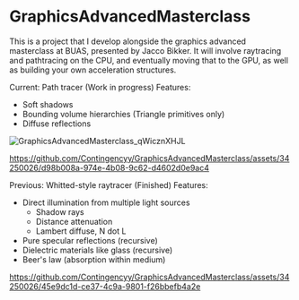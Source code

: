 # GraphicsAdvancedMasterclass

This is a project that I develop alongside the graphics advanced masterclass at BUAS, presented by Jacco Bikker. It will involve raytracing and pathtracing on the CPU, and eventually moving that to the GPU, as well as building your own acceleration structures.

Current: Path tracer (Work in progress)
Features:
- Soft shadows
- Bounding volume hierarchies (Triangle primitives only)
- Diffuse reflections

![GraphicsAdvancedMasterclass_qWicznXHJL](https://github.com/Contingencyy/GraphicsAdvancedMasterclass/assets/34250026/b21442ac-1a37-4ee4-9f69-2b5e4c26b58e)

https://github.com/Contingencyy/GraphicsAdvancedMasterclass/assets/34250026/d98b008a-974e-4b08-9c62-d4602d0e9ac4



Previous: Whitted-style raytracer (Finished)
Features:
- Direct illumination from multiple light sources
  - Shadow rays
  - Distance attenuation
  - Lambert diffuse, N dot L
- Pure specular reflections (recursive)
- Dielectric materials like glass (recursive)
- Beer's law (absorption within medium)

https://github.com/Contingencyy/GraphicsAdvancedMasterclass/assets/34250026/45e9dc1d-ce37-4c9a-9801-f26bbefb4a2e
